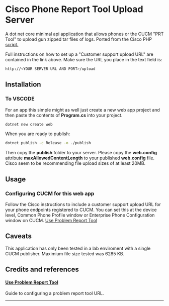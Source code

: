 # Cisco Phone Report Tool Upload Server

A dot net core minimal api application that allows phones or the CUCM "PRT Tool" to upload gun zipped tar files of logs. Ported from the Cisco PHP [script.](https://help.webex.com/en-us/article/ttk1teb/Phone-features-and-setup-on-Unified-CM#concept-template_87e9cc00-7009-464e-a04c-36b128d8316b)

Full instructions on how to set up a "Customer support upload URL" are contained in the link above. Make sure the URL you place in the text field is:
```sh
http://<YOUR SERVER URL AND PORT>/upload
```
## Installation
### To VSCODE
For an app this simple might as well just create a new web app project and then paste the contents of **Program.cs** into your project.
```sh
dotnet new create web
```
When you are ready to publish:
```sh
dotnet publish -c Release -o ./publish
```
Then copy the **publish** folder to your server. Please copy the **web.config** attribute **maxAllowedContentLength** to your published **web.config** file. Cisco seem to be recommending file upload sizes of at least 20MB.

## Usage

### Configuring CUCM for this web app

Follow the Cisco instructions to include a customer support upload URL for your phone endpoints registered to CUCM. You can set this at the device level, Common Phone Profile window or Enterprise Phone Configuration window on CUCM.
[Use Problem Report Tool](https://help.webex.com/en-us/article/ttk1teb/Phone-features-and-setup-on-Unified-CM#concept-template_87e9cc00-7009-464e-a04c-36b128d8316b)

## Caveats
This application has only been tested in a lab enviroment with a single CUCM publisher. Maximium file size tested was 6285 KB.

## Credits and references

#### [Use Problem Report Tool](https://help.webex.com/en-us/article/ttk1teb/Phone-features-and-setup-on-Unified-CM#concept-template_87e9cc00-7009-464e-a04c-36b128d8316b)
Guide to configuring a problem report tool URL.

----

